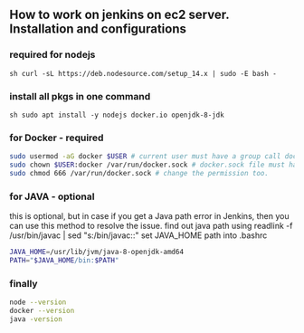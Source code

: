 ## How to work on jenkins on ec2 server. Installation and configurations

### required for nodejs
``` sh curl -sL https://deb.nodesource.com/setup_14.x | sudo -E bash - ```

### install all pkgs in one command
```sh sudo apt install -y nodejs docker.io openjdk-8-jdk ```

### for Docker - required
```sh 
sudo usermod -aG docker $USER # current user must have a group call docker.
sudo chown $USER:docker /var/run/docker.sock # docker.sock file must have current user's onwership.
sudo chmod 666 /var/run/docker.sock # change the permission too. 
```

### for JAVA - optional
this is optional, but in case if you get a Java path error in Jenkins,
then you can use this method to resolve the issue.
find out java path using
readlink -f /usr/bin/javac | sed "s:/bin/javac::"
set JAVA_HOME path into .bashrc
```sh
JAVA_HOME=/usr/lib/jvm/java-8-openjdk-amd64
PATH="$JAVA_HOME/bin:$PATH"
```
### finally
```sh
node --version
docker --version
java -version
```
